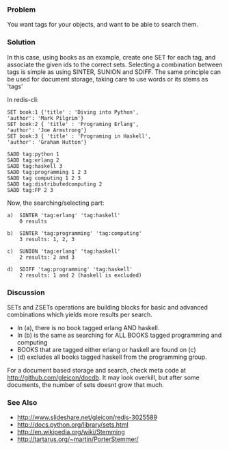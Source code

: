 ### Problem
You want tags for your objects, and want to be able to search them.

### Solution
In this case, using books as an example, create one SET for each tag, and 
associate the given ids to the correct sets. Selecting a combination 
between tags is simple as using SINTER, SUNION and SDIFF. The same principle
can be used for document storage, taking care to use words or its stems 
as 'tags'

In redis-cli:

    SET book:1 {'title' : 'Diving into Python',
    'author': 'Mark Pilgrim'}
    SET book:2 { 'title' : 'Programing Erlang',
    'author': 'Joe Armstrong'}
    SET book:3 { 'title' : 'Programing in Haskell',
    'author': 'Graham Hutton'}

    SADD tag:python 1
    SADD tag:erlang 2
    SADD tag:haskell 3
    SADD tag:programming 1 2 3
    SADD tag computing 1 2 3
    SADD tag:distributedcomputing 2
    SADD tag:FP 2 3

Now, the searching/selecting part:

    a)  SINTER 'tag:erlang' 'tag:haskell'
        0 results

    b)  SINTER 'tag:programming' 'tag:computing'
        3 results: 1, 2, 3

    c)  SUNION 'tag:erlang' 'tag:haskell'
        2 results: 2 and 3

    d)  SDIFF 'tag:programming' 'tag:haskell'
        2 results: 1 and 2 (haskell is excluded)

### Discussion

SETs and ZSETs operations are building blocks for basic and advanced
combinations which yields more results per search.
 
* In (a), there is no book tagged erlang AND haskell. 
* In (b) is the same as searching for ALL BOOKS tagged programming and 
computing
* BOOKS that are tagged either erlang or haskell are found on (c)
* (d) excludes all books tagged haskell from the programming group.

For a document based storage and search, check meta code at 
<http://github.com/gleicon/docdb>. It may look overkill, but after some 
documents, the number of sets doesnt grow that much.
  
### See Also

* <http://www.slideshare.net/gleicon/redis-3025589>
* <http://docs.python.org/library/sets.html>
* <http://en.wikipedia.org/wiki/Stemming>
* <http://tartarus.org/~martin/PorterStemmer/>


